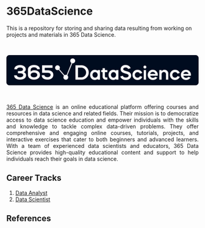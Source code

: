 # 365DataScience
This is a repository for storing and sharing data resulting from working on projects and materials in 365 Data Science.

<br />

<p align="center">
  <a href="https://365datascience.com/"><img src="README/365DataScience-logo.png"></a>
</p>

<br />

<p align="justify">
  <a href="https://365datascience.com/">365 Data Science</a> is an online educational platform offering courses and resources in data science and related fields. Their mission is to democratize access to data science education and empower individuals with the skills and knowledge to tackle complex data-driven problems. They offer comprehensive and engaging online courses, tutorials, projects, and interactive exercises that cater to both beginners and advanced learners. With a team of experienced data scientists and educators, 365 Data Science provides high-quality educational content and support to help individuals reach their goals in data science.
</p>

## Career Tracks

1. [Data Analyst](https://365datascience.com/career-tracks/data-analyst/)
2. [Data Scientist](https://365datascience.com/career-tracks/data-scientist/)

## References

